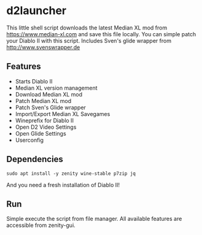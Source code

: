 # d2launcher
This little shell script downloads the latest Median XL mod from https://www.median-xl.com and save this file locally. You can simple patch your Diablo II with this script. Includes Sven's glide wrapper from http://www.svenswrapper.de

## Features
* Starts Diablo II
* Median XL version management
* Download Median XL mod
* Patch Median XL mod
* Patch Sven's Glide wrapper
* Import/Export Median XL Savegames
* Wineprefix for Diablo II
* Open D2 Video Settings
* Open Glide Settings
* Userconfig

## Dependencies
```
sudo apt install -y zenity wine-stable p7zip jq
```
And you need a fresh installation of Diablo II!

## Run
Simple execute the script from file manager. All available features are accessible  from zenity-gui.
